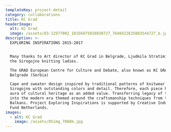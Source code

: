 ```yaml
---
templateKey: project-detail
category: collaborations
title: KC Grad
headerImage:
  alt: KC Grad
  image: /assets/03-12977002_10156975010830727_7640422635883544727_b.jpg
description: >-
  EXPLORING INSPIRATIONS 2015-2017


  Many thanks to Art director of KC Grad in Belgrade, Ljudmila Stratimirovic and
  the Sirogojno knitting ladies.

  The GRAD European Centre for Culture and Debate, also known as KC GRAD,
  Belgrade (Serbia)

  Cape and sweater design inspired by traditional patterns of knitwear from
  Sirogojno with outstanding colors and detail. Therefore, each piece has the
  aura of cultural heritage as an added value. Transferring legacy of the past
  into the modern era themed around the craftsmanship techniques from the
  Balkans. Project Exploring Inspirations is supported by Creative Industries
  Fund Netherlands.
images:
  - alt: KC Grad
    image: /assets/05img_7888b.jpg
---
```


